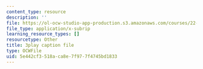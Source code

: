 ```yaml
---
content_type: resource
description: ''
file: https://ol-ocw-studio-app-production.s3.amazonaws.com/courses/22-01-introduction-to-nuclear-engineering-and-ionizing-radiation-fall-2016/5e442cf3518aca8e7f977f4745bd1833_jJSwWRaU9rA.srt
file_type: application/x-subrip
learning_resource_types: []
resourcetype: Other
title: 3play caption file
type: OCWFile
uid: 5e442cf3-518a-ca8e-7f97-7f4745bd1833
---
```

